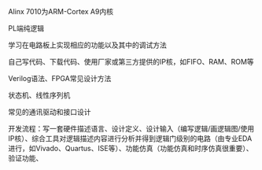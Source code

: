Alinx 7010为ARM-Cortex A9内核

PL端纯逻辑

学习在电路板上实现相应的功能以及其中的调试方法

自己写代码、下载代码、使用厂家或第三方提供的IP核，如FIFO、RAM、ROM等

Verilog语法、FPGA常见设计方法

状态机、线性序列机

常见的通讯驱动和接口设计



开发流程：写一套硬件描述语言、设计定义、设计输入（编写逻辑/画逻辑图/使用IP核）、综合工具对逻辑描述内容进行分析并得到逻辑门级别的电路（由专业EDA进行，如Vivado、Quartus、ISE等）、功能仿真（功能仿真和时序仿真很重要）、验证功能、